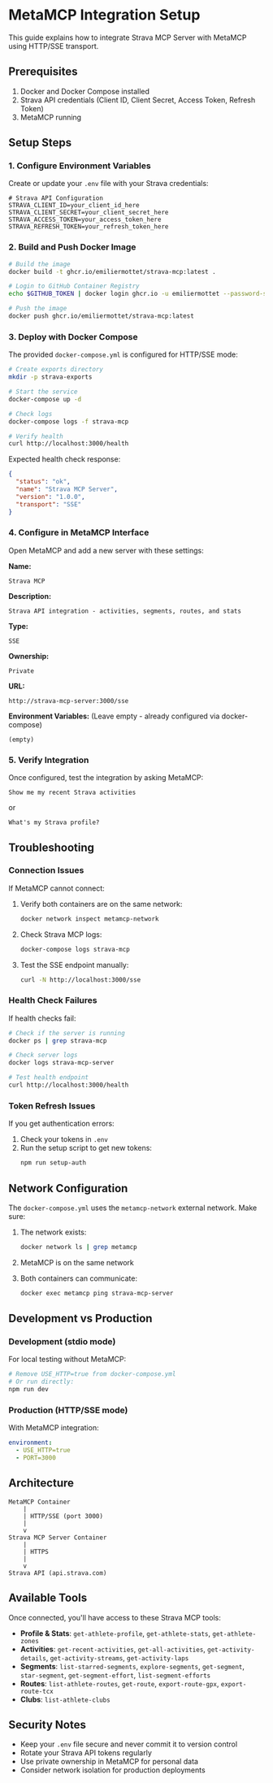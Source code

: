 # MetaMCP Integration Setup

This guide explains how to integrate Strava MCP Server with MetaMCP using HTTP/SSE transport.

## Prerequisites

1. Docker and Docker Compose installed
2. Strava API credentials (Client ID, Client Secret, Access Token, Refresh Token)
3. MetaMCP running

## Setup Steps

### 1. Configure Environment Variables

Create or update your `.env` file with your Strava credentials:

```env
# Strava API Configuration
STRAVA_CLIENT_ID=your_client_id_here
STRAVA_CLIENT_SECRET=your_client_secret_here
STRAVA_ACCESS_TOKEN=your_access_token_here
STRAVA_REFRESH_TOKEN=your_refresh_token_here
```

### 2. Build and Push Docker Image

```bash
# Build the image
docker build -t ghcr.io/emiliermottet/strava-mcp:latest .

# Login to GitHub Container Registry
echo $GITHUB_TOKEN | docker login ghcr.io -u emiliermottet --password-stdin

# Push the image
docker push ghcr.io/emiliermottet/strava-mcp:latest
```

### 3. Deploy with Docker Compose

The provided `docker-compose.yml` is configured for HTTP/SSE mode:

```bash
# Create exports directory
mkdir -p strava-exports

# Start the service
docker-compose up -d

# Check logs
docker-compose logs -f strava-mcp

# Verify health
curl http://localhost:3000/health
```

Expected health check response:
```json
{
  "status": "ok",
  "name": "Strava MCP Server",
  "version": "1.0.0",
  "transport": "SSE"
}
```

### 4. Configure in MetaMCP Interface

Open MetaMCP and add a new server with these settings:

**Name:**
```
Strava MCP
```

**Description:**
```
Strava API integration - activities, segments, routes, and stats
```

**Type:**
```
SSE
```

**Ownership:**
```
Private
```

**URL:**
```
http://strava-mcp-server:3000/sse
```

**Environment Variables:** (Leave empty - already configured via docker-compose)
```
(empty)
```

### 5. Verify Integration

Once configured, test the integration by asking MetaMCP:

```
Show me my recent Strava activities
```

or

```
What's my Strava profile?
```

## Troubleshooting

### Connection Issues

If MetaMCP cannot connect:

1. Verify both containers are on the same network:
   ```bash
   docker network inspect metamcp-network
   ```

2. Check Strava MCP logs:
   ```bash
   docker-compose logs strava-mcp
   ```

3. Test the SSE endpoint manually:
   ```bash
   curl -N http://localhost:3000/sse
   ```

### Health Check Failures

If health checks fail:

```bash
# Check if the server is running
docker ps | grep strava-mcp

# Check server logs
docker logs strava-mcp-server

# Test health endpoint
curl http://localhost:3000/health
```

### Token Refresh Issues

If you get authentication errors:

1. Check your tokens in `.env`
2. Run the setup script to get new tokens:
   ```bash
   npm run setup-auth
   ```

## Network Configuration

The `docker-compose.yml` uses the `metamcp-network` external network. Make sure:

1. The network exists:
   ```bash
   docker network ls | grep metamcp
   ```

2. MetaMCP is on the same network

3. Both containers can communicate:
   ```bash
   docker exec metamcp ping strava-mcp-server
   ```

## Development vs Production

### Development (stdio mode)
For local testing without MetaMCP:
```bash
# Remove USE_HTTP=true from docker-compose.yml
# Or run directly:
npm run dev
```

### Production (HTTP/SSE mode)
With MetaMCP integration:
```yaml
environment:
  - USE_HTTP=true
  - PORT=3000
```

## Architecture

```
MetaMCP Container
    |
    | HTTP/SSE (port 3000)
    |
    v
Strava MCP Server Container
    |
    | HTTPS
    |
    v
Strava API (api.strava.com)
```

## Available Tools

Once connected, you'll have access to these Strava MCP tools:

- **Profile & Stats**: `get-athlete-profile`, `get-athlete-stats`, `get-athlete-zones`
- **Activities**: `get-recent-activities`, `get-all-activities`, `get-activity-details`, `get-activity-streams`, `get-activity-laps`
- **Segments**: `list-starred-segments`, `explore-segments`, `get-segment`, `star-segment`, `get-segment-effort`, `list-segment-efforts`
- **Routes**: `list-athlete-routes`, `get-route`, `export-route-gpx`, `export-route-tcx`
- **Clubs**: `list-athlete-clubs`

## Security Notes

- Keep your `.env` file secure and never commit it to version control
- Rotate your Strava API tokens regularly
- Use private ownership in MetaMCP for personal data
- Consider network isolation for production deployments
